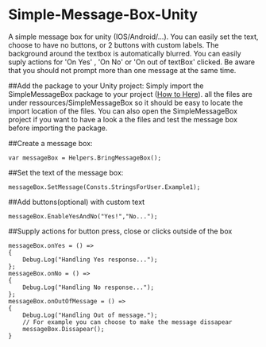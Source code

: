 # Simple-Message-Box-Unity
A simple message box for unity (IOS/Android/...).
You can easily set the text, choose to have no buttons, or 2 buttons with custom labels. The background around the textbox is automatically blurred. You can easily suply actions for 'On Yes' , 'On No' or 'On out of textBox' clicked.
Be aware that you should not prompt more than one message at the same time.

##Add the package to your Unity project:
Simply import the SimpleMessageBox package to your project ([How to Here](http://answers.unity3d.com/questions/10813/importing-a-unitypackage.html)). all the files are under ressources/SimpleMessageBox so it should be easy to locate the import location of the files.
You can also open the SimpleMessageBox project if you want to have a look a the files and test the message box before importing the package.

##Create a message box:
```
var messageBox = Helpers.BringMessageBox();
```
##Set the text of the message box:
```
messageBox.SetMessage(Consts.StringsForUser.Example1);
```

##Add buttons(optional) with custom text
```
messageBox.EnableYesAndNo("Yes!","No...");
```

##Supply actions for button press, close or clicks outside of the box
```
messageBox.onYes = () =>
{
	Debug.Log("Handling Yes response...");
};
messageBox.onNo = () =>
{
	Debug.Log("Handling No response...");
};
messageBox.onOutOfMessage = () =>
{
	Debug.Log("Handling Out of message.");
	// For example you can choose to make the message dissapear
	messageBox.Dissapear();
}
```
